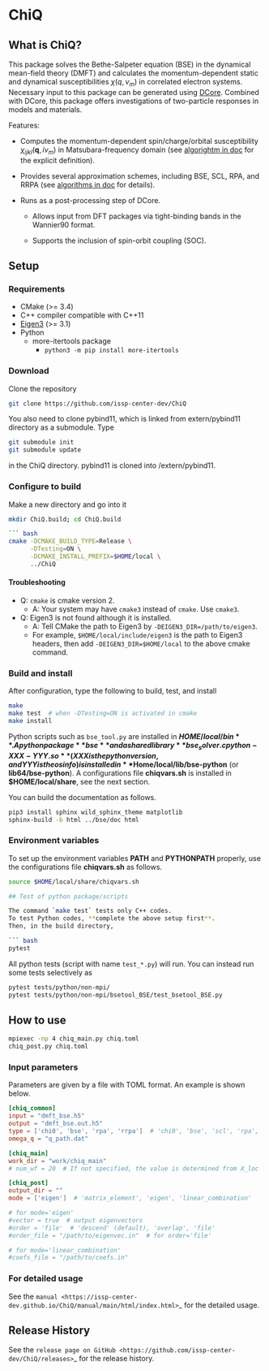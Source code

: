 # ChiQ

## What is ChiQ?

This package solves the Bethe-Salpeter equation (BSE) in the dynamical mean-field theory (DMFT) and calculates the momentum-dependent static and dynamical susceptibilities $\chi(q,\nu_m)$ in correlated electron systems.
Necessary input to this package can be generated using [DCore](https://github.com/issp-center-dev/DCore). Combined with DCore, this package offers investigations of two-particle responses in models and materials.

Features:

- Computes the momentum-dependent spin/charge/orbital susceptibility $\chi_{ijkl}(\boldsymbol{q}, i\nu_m)$ in Matsubara-frequency domain (see [algorightm in doc](doc/algorithms.rst) for the explicit definition).

- Provides several approximation schemes, including BSE, SCL, RPA, and RRPA (see [algorithms in doc](doc/altorithms.rst) for details).

- Runs as a post-processing step of DCore.

  - Allows input from DFT packages via tight-binding bands in the Wannier90 format.

  - Supports the inclusion of spin-orbit coupling (SOC).

## Setup

### Requirements

- CMake (>= 3.4)
- C++ compiler compatible with C++11
- [Eigen3](https://eigen.tuxfamily.org/index.php?title=Main_Page) (>= 3.1)
- Python
  - more-itertools package
    - `python3 -m pip install more-itertools`

### Download

Clone the repository

``` bash
git clone https://github.com/issp-center-dev/ChiQ
```

You also need to clone pybind11, which is linked from extern/pybind11 directory as a submodule. Type

``` bash
git submodule init
git submodule update
```

in the ChiQ directory. pybind11 is cloned into /extern/pybind11.

### Configure to build

Make a new directory and go into it

``` bash
mkdir ChiQ.build; cd ChiQ.build

``` bash
cmake -DCMAKE_BUILD_TYPE=Release \
      -DTesting=ON \
      -DCMAKE_INSTALL_PREFIX=$HOME/local \
      ../ChiQ
```

#### Troubleshooting

- Q: `cmake` is cmake version 2.
  - A: Your system may have `cmake3` instead of `cmake`. Use `cmake3`.
- Q: Eigen3 is not found although it is installed.
  - A: Tell CMake the path to Eigen3 by `-DEIGEN3_DIR=/path/to/eigen3`.
  - For example, `$HOME/local/include/eigen3` is the path to Eigen3 headers, then add `-DEIGEN3_DIR=$HOME/local` to the above cmake command.

### Build and install

After configuration, type the following to build, test, and install

``` bash
make
make test  # when -DTesting=ON is activated in cmake
make install
```

Python scripts such as `bse_tool.py` are installed in **$HOME/local/bin**.
A python package **bse** and a shared library **bse_solver.cpython-XXX-YYY.so** (XXX is the python version, and YYY is the os info) is installed in **$Home/local/lib/bse-python** (or **lib64/bse-python**).
A configurations file **chiqvars.sh** is installed in **$HOME/local/share**, see the next section.

You can build the documentation as follows.

``` bash
pip3 install sphinx wild_sphinx_theme matplotlib
sphinx-build -b html ../bse/doc html
```

### Environment variables

To set up the environment variables **PATH** and **PYTHONPATH** properly, use the configurations file **chiqvars.sh** as follows.

``` bash
source $HOME/local/share/chiqvars.sh

## Test of python package/scripts

The command `make test` tests only C++ codes.
To test Python codes, **complete the above setup first**.
Then, in the build directory,

``` bash
pytest
```

All python tests (script with name `test_*.py`) will run.
You can instead run some tests selectively as

``` bash
pytest tests/python/non-mpi/
pytest tests/python/non-mpi/bsetool_BSE/test_bsetool_BSE.py
```

## How to use

``` bash
mpiexec -np 4 chiq_main.py chiq.toml
chiq_post.py chiq.toml
```

### Input parameters

Parameters are given by a file with TOML format.
An example is shown below.

``` toml
[chiq_common]
input = "dmft_bse.h5"
output = "dmft_bse.out.h5"
type = ['chi0', 'bse', 'rpa', 'rrpa']  # 'chi0', 'bse', 'scl', 'rpa', 'rrpa'
omega_q = "q_path.dat"

[chiq_main]
work_dir = "work/chiq_main"
# num_wf = 20  # If not specified, the value is determined from X_loc

[chiq_post]
output_dir = ""
mode = ['eigen']  # 'matrix_element', 'eigen', 'linear_combination'

# for mode='eigen'
#vector = true  # output eigenvectors
#order = 'file'  # 'descend' (default), 'overlap', 'file'
#order_file = "/path/to/eigenvec.in"  # for order='file'

# for mode='linear_combination'
#coefs_file = "/path/to/coefs.in"
```

### For detailed usage

See the `manual <https://issp-center-dev.github.io/ChiQ/manual/main/html/index.html>`_ for the detailed usage.

## Release History

See the `release page on GitHub <https://github.com/issp-center-dev/ChiQ/releases>`_ for the release history.
